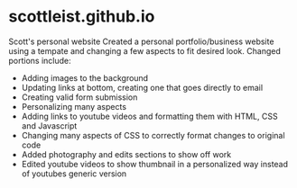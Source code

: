 # scottleist.github.io
Scott's personal website
Created a personal portfolio/business website using a tempate and changing a few aspects
to fit desired look.
Changed portions include:
- Adding images to the background
- Updating links at bottom, creating one that goes directly to email
- Creating valid form submission
- Personalizing many aspects
- Adding links to youtube videos and formatting them with HTML, CSS and Javascript
- Changing many aspects of CSS to correctly format changes to original code
- Added photography and edits sections to show off work
- Edited youtube videos to show thumbnail in a personalized way instead of youtubes generic version

